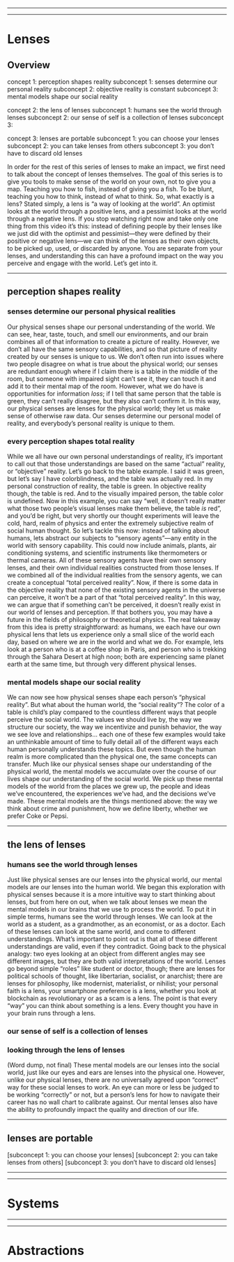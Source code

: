 ***
***

# Lenses

## Overview

concept 1: perception shapes reality
	subconcept 1: senses determine our personal reality
	subconcept 2: objective reality is constant
	subconcept 3: mental models shape our social reality

concept 2: the lens of lenses
	subconcept 1: humans see the world through lenses
	subconcept 2: our sense of self is a collection of lenses
	subconcept 3: 

concept 3: lenses are portable
	subconcept 1: you can choose your lenses
	subconcept 2: you can take lenses from others
	subconcept 3: you don’t have to discard old lenses

In order for the rest of this series of lenses to make an impact, we first need to talk about the concept of lenses themselves. The goal of this series is to give you tools to make sense of the world on your own, not to give you a map. Teaching you how to fish, instead of giving you a fish. To be blunt, teaching you how to think, instead of what to think. So, what exactly is a lens? Stated simply, a lens is “a way of looking at the world”. An optimist looks at the world through a positive lens, and a pessimist looks at the world through a negative lens. If you stop watching right now and take only one thing from this video it’s this: instead of defining people by their lenses like we just did with the optimist and pessimist—they were defined by their positive or negative lens—we can think of the lenses as their own objects, to be picked up, used, or discarded by anyone. You are separate from your lenses, and understanding this can have a profound impact on the way you perceive and engage with the world. Let’s get into it.

***

## perception shapes reality

### senses determine our personal physical realities
Our physical senses shape our personal understanding of the world. We can see, hear, taste, touch, and smell our environments, and our brain combines all of that information to create a picture of reality. However, we don’t all have the same sensory capabilities, and so that picture of reality created by our senses is unique to us. We don’t often run into issues where two people disagree on what is true about the physical world; our senses are redundant enough where if I claim there is a table in the middle of the room, but someone with impaired sight can’t see it, they can touch it and add it to their mental map of the room. However, what we do have is opportunities for information *loss*; if I tell that same person that the table is green, they can’t really disagree, but they also can’t confirm it. In this way, our physical senses are lenses for the physical world; they let us make sense of otherwise raw data. Our senses determine our personal model of reality, and everybody’s personal reality is unique to them.

### every perception shapes total reality
While we all have our own personal understandings of reality, it’s important to call out that those understandings are based on the same “actual” reality, or “objective” reality. Let’s go back to the table example. I said it was green, but let’s say I have colorblindness, and the table was actually red. In my personal construction of reality, the table is green. In objective reality though, the table is red. And to the visually impaired person, the table color is undefined. Now in this example, you can say “well, it doesn’t really matter what those two people’s visual lenses make them believe, the table *is* red”, and you’d be right, but very shortly our thought experiments will leave the cold, hard, realm of physics and enter the extremely subjective realm of social human thought. So let’s tackle this now: instead of talking about humans, lets abstract our subjects to “sensory agents”—any entity in the world with sensory capability. This could now include animals, plants, air conditioning systems, and scientific instruments like thermometers or thermal cameras. All of these sensory agents have their own sensory lenses, and their own individual realities constructed from those lenses. If we combined all of the individual realities from the sensory agents, we can create a conceptual “total perceived reality”. Now, if there is some data in the objective reality that none of the existing sensory agents in the universe can perceive, it won’t be a part of that “total perceived reality”. In this way, we can argue that if something can’t be perceived, it doesn’t really exist in our world of lenses and perception. If that bothers you, you may have a future in the fields of philosophy or theoretical physics. The real takeaway from this idea is pretty straightforward: as humans, we each have our own physical lens that lets us experience only a small slice of the world each day, based on where we are in the world and what we do. For example, lets look at a person who is at a coffee shop in Paris, and person who is trekking through the Sahara Desert at high noon; both are experiencing same planet earth at the same time, but through very different physical lenses.

### mental models shape our social reality
We can now see how physical senses shape each person’s “physical reality”. But what about the human world, the “social reality”? The color of a table is child’s play compared to the countless different ways that people perceive the social world. The values we should live by, the way we structure our society, the way we incentivize and punish behavior, the way we see love and relationships… each one of these few examples would take an unthinkable amount of time to fully detail all of the different ways each human personally understands these topics. But even though the human realm is more complicated than the physical one, the same concepts can transfer. Much like our physical senses shape our understanding of the physical world, the mental models we accumulate over the course of our lives shape our understanding of the social world. We pick up these mental models of the world from the places we grew up, the people and ideas we’ve encountered, the experiences we’ve had, and the decisions we’ve made. These mental models are the things mentioned above: the way we think about crime and punishment, how we define liberty, whether we prefer Coke or Pepsi.

***

## the lens of lenses

### humans see the world through lenses
Just like physical senses are our lenses into the physical world, our mental models are our lenses into the human world. We began this exploration with physical senses because it is a more intuitive way to start thinking about lenses, but from here on out, when we talk about lenses we mean the mental models in our brains that we use to process the world. To put it in simple terms, humans see the world through lenses. We can look at the world as a student, as a grandmother, as an economist, or as a doctor. Each of these lenses can look at the same world, and come to different understandings. What’s important to point out is that all of these different understandings are valid, even if they contradict. Going back to the physical analogy: two eyes looking at an object from different angles may see different images, but they are both valid interpretations of the world. Lenses go beyond simple “roles” like student or doctor, though; there are lenses for political schools of thought, like libertarian, socialist, or anarchist; there are lenses for philosophy, like modernist, materialist, or nihilist; your personal faith is a lens, your smartphone preference is a lens, whether you look at blockchain as revolutionary or as a scam is a lens. The point is that every “way” you can think about something is a lens. Every thought you have in your brain runs through a lens.

### our sense of self is a collection of lenses

### looking through the lens of lenses
(Word dump, not final) These mental models are our lenses into the social world, just like our eyes and ears are lenses into the physical one. However, unlike our physical lenses, there are no universally agreed upon “correct” way for these social lenses to work. An eye can more or less be judged to be working “correctly” or not, but a person’s lens for how to navigate their career has no wall chart to calibrate against. Our mental lenses also have the ability to profoundly impact the quality and direction of our life. 

***

## lenses are portable

[subconcept 1: you can choose your lenses]
[subconcept 2: you can take lenses from others]
[subconcept 3: you don’t have to discard old lenses]

***
***

# Systems

***
***

# Abstractions 